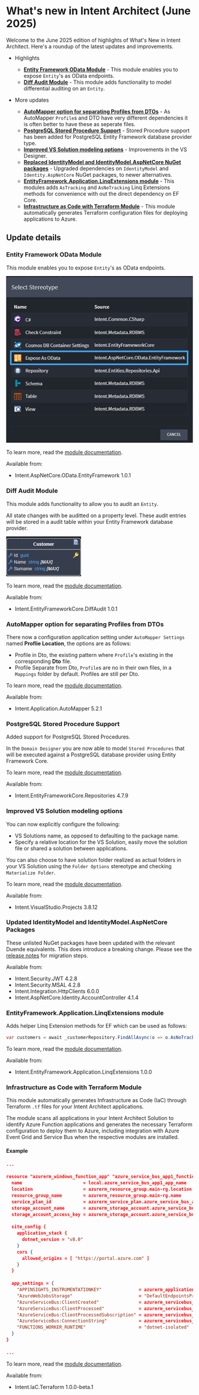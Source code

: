 # What's new in Intent Architect (June 2025)

Welcome to the June 2025 edition of highlights of What's New in Intent Architect. Here's a roundup of the latest updates and improvements.

- Highlights
  - **[Entity Framework OData Module](#entity-framework-odata-module)** - This module enables you to expose `Entity`'s as OData endpoints.
  - **[Diff Audit Module](#diff-audit-module)** - This module adds functionality to model differential auditing on an `Entity`.

- More updates
  - **[AutoMapper option for separating Profiles from DTOs](#automapper-option-for-separating-profiles-from-dtos)** - As AutoMapper `Profile`s and DTO have very different dependencies it is often better to have these as seperate files.
  - **[PostgreSQL Stored Procedure Support](#postgresql-stored-procedure-support)** - Stored Procedure support has been added for PostgreSQL Entity Framework database provider type.
  - **[Improved VS Solution modeling options](#improved-vs-solution-modeling-options)** - Improvements in the VS Designer.
  - **[Replaced IdentityModel and IdentityModel.AspNetCore NuGet packages](#updated-identitymodel-and-identitymodelaspnetcore-packages)** - Upgraded dependencies on `IdentityModel` and `Identity.AspNetCore` NuGet packages, to newer alternatives.
  - **[EntityFramework.Application.LinqExtensions module](#entityframeworkapplicationlinqextensions-module)** - This modules adds `AsTracking` and `AsNoTracking` Linq Extensions methods for convenience with out the direct dependency on EF Core.
  - **[Infrastructure as Code with Terraform Module](#infrastructure-as-code-with-terraform-module)** - This module automatically generates Terraform configuration files for deploying applications to Azure.

## Update details

### Entity Framework OData Module

This module enables you to expose `Entity`'s as OData endpoints.

![Expose as OData](images/entityframework-expose-as-odata.png)

To learn more, read the [module documentation](https://docs.intentarchitect.com/articles/modules-dotnet/intent-aspnetcore-odata-entityframework/intent-aspnetcore-odata-entityframework.html).

Available from:

- Intent.AspNetCore.OData.EntityFramework 1.0.1

### Diff Audit Module

This module adds functionality to allow you to audit an `Entity`.

All state changes with be auditted on a property level. These audit entries will be stored in a audit table within your Entity Framework database provider.

![Diff Audit](images/entityframework-diffaudit.png)

To learn more, read the [module documentation](https://docs.intentarchitect.com/articles/modules-dotnet/intent-entityframeworkcore-diffaudit/intent-entityframeworkcore-diffaudit.html).

Available from:

- Intent.EntityFrameworkCore.DiffAudit 1.0.1

### AutoMapper option for separating Profiles from DTOs

There now a configuration application setting under `AutoMapper Settings` named **Proflie Location**, the options are as follows:

- Profile in Dto, the existing pattern where `Profile`'s existing in the corresponding **Dto** file.
- Profile Separate from Dto, `Profile`s are no in their own files, in a `Mappings` folder by default. Profiles are still per Dto.

To learn more, read the [module documentation](https://docs.intentarchitect.com/articles/modules-dotnet/intent-application-automapper/intent-application-automapper.html#profile-location).

Available from:

- Intent.Application.AutoMapper 5.2.1

### PostgreSQL Stored Procedure Support

Added support for PostgreSQL Stored Procedures.

In the `Domain Designer` you are now able to model `Stored Procedures` that will be executed against a PostgreSQL database provider using Entity Framework Core.

To learn more, read the [module documentation](https://docs.intentarchitect.com/articles/modules-dotnet/intent-entityframeworkcore-repositories/intent-entityframeworkcore-repositories.html).

Available from:

- Intent.EntityFrameworkCore.Repositories 4.7.9
 
### Improved VS Solution modeling options

You can now explicitly configure the following:

- VS Solutions name, as opposed to defaulting to the package name.
- Specify a relative location for the VS Solution, easily move the solution file or shared a solution between applications.

You can also choose to have solution folder realized as actual folders in your VS Solution using the `Folder Options` stereotype and checking `Materialize Folder`.

To learn more, read the [module documentation](https://docs.intentarchitect.com/articles/modules-dotnet/intent-visualstudio-projects/intent-visualstudio-projects.html#the-visual-studio-solution-options-stereotype).

Available from:

- Intent.VisualStudio.Projects  3.8.12

### Updated IdentityModel and IdentityModel.AspNetCore Packages

These unlisted NuGet packages have been updated with the relevant Duende equivalents. This does introduce a breaking change. Please see the [release notes](https://github.com/IntentArchitect/Intent.Modules.NET/blob/development/Modules/Intent.Modules.Integration.HttpClients/release-notes.md) for migration steps.

Available from:

- Intent.Security.JWT 4.2.8
- Intent.Security.MSAL 4.2.8
- Intent.Integration.HttpClients 6.0.0
- Intent.AspNetCore.Identity.AccountController 4.1.4

### EntityFramework.Application.LinqExtensions module

Adds helper Linq Extension methods for EF which can be used as follows:

```csharp
var customers = await _customerRepository.FindAllAsync(o => o.AsNoTracking(), cancellationToken);
```

To learn more, read the [module documentation](https://docs.intentarchitect.com/articles/modules-dotnet/intent-entityframework-application-linqextensions/intent-entityframework-application-linqextensions.html).

Available from:

- Intent.EntityFramework.Application.LinqExtensions 1.0.0

### Infrastructure as Code with Terraform Module

This module automatically generates Infrastructure as Code (IaC) through Terraform `.tf` files for your Intent Architect applications.

The module scans all applications in your Intent Architect Solution to identify Azure Function applications and generates the necessary Terraform configuration to deploy them to Azure, including integration with Azure Event Grid and Service Bus when the respective modules are installed.

#### Example

```json
...

resource "azurerm_windows_function_app" "azure_service_bus_app1_function_app" {
  name                       = local.azure_service_bus_app1_app_name
  location                   = azurerm_resource_group.main-rg.location
  resource_group_name        = azurerm_resource_group.main-rg.name
  service_plan_id            = azurerm_service_plan.azure_service_bus_app1_function_plan.id
  storage_account_name       = azurerm_storage_account.azure_service_bus_app1_storage.name
  storage_account_access_key = azurerm_storage_account.azure_service_bus_app1_storage.primary_access_key

  site_config {
    application_stack {
      dotnet_version = "v8.0"
    }
    cors {
      allowed_origins = [ "https://portal.azure.com" ]
    }
  }

  app_settings = {
    "APPINSIGHTS_INSTRUMENTATIONKEY"              = azurerm_application_insights.app_insights.instrumentation_key
    "AzureWebJobsStorage"                         = "DefaultEndpointsProtocol=https;AccountName=${azurerm_storage_account.azure_service_bus_app1_storage.name};AccountKey=${azurerm_storage_account.azure_service_bus_app1_storage.primary_access_key};EndpointSuffix=core.windows.net"
    "AzureServiceBus:ClientCreated"               = azurerm_servicebus_topic.client_created_topic.id
    "AzureServiceBus:ClientProcessed"             = azurerm_servicebus_topic.client_processed_topic.id
    "AzureServiceBus:ClientProcessedSubscription" = azurerm_servicebus_subscription.client_processed_subscription.id
    "AzureServiceBus:ConnectionString"            = azurerm_servicebus_namespace.service_bus.default_primary_connection_string
    "FUNCTIONS_WORKER_RUNTIME"                    = "dotnet-isolated"
  }
}

...
```

To learn more, read the [module documentation](https://docs.intentarchitect.com/articles/modules-dotnet/intent-iac-terraform/intent-iac-terraform.html).

Available from:

- Intent.IaC.Terraform 1.0.0-beta.1
